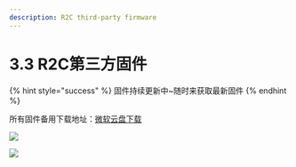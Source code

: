 ```yaml
---
description: R2C third-party firmware
---
```


# 3.3  R2C第三方固件



{% hint style="success" %}
固件持续更新中\~随时来获取最新固件
{% endhint %}

所有固件备用下载地址：[微软云盘下载](https://cccscls-my.sharepoint.com/:f:/g/personal/boss\_jldjld\_com/ElDxaJZYNFlKlHugculMFVwBpQtB0lXrqhPuHZHwTlOqqw?e=d6uefB)​

![](../../.gitbook/assets/微信图片\_20210726150039.png)

![](../../.gitbook/assets/微信截图\_20210312173012.png)



